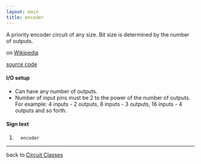 ```yaml
---
layout: main
title: encoder
---
```


A priority encoder circuit of any size. Bit size is determined by the number of outputs.
 
on [Wikipedia](http://en.wikipedia.org/wiki/Priority_encoder)

[source code](https://github.com/eisental/BasicCircuits/blob/master/src/main/java/org/tal/basiccircuits/encoder.java)

#### I/O setup 
* Can have any number of outputs. 
* Number of input pins must be 2 to the power of the number of outputs. For example: 4 inputs - 2 outputs, 8 inputs - 3 outputs, 16 inputs - 4 outputs and so forth.

#### Sign text
1. `   encoder   `
***
back to [Circuit Classes](Home)
